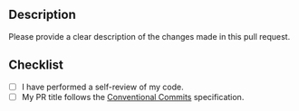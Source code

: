 ## Description
Please provide a clear description of the changes made in this pull request.

## Checklist
- [ ] I have performed a self-review of my code.
- [ ] My PR title follows the [Conventional Commits](https://www.conventionalcommits.org/en/v1.0.0/#specification) specification.
